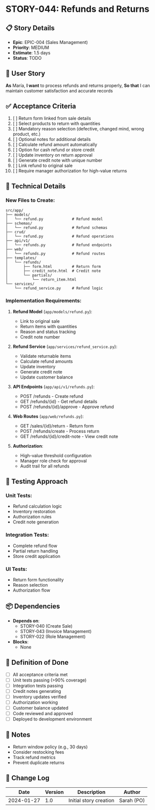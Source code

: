 # STORY-044: Refunds and Returns

## 📋 Story Details
- **Epic**: EPIC-004 (Sales Management)
- **Priority**: MEDIUM
- **Estimate**: 1.5 days
- **Status**: TODO

## 🎯 User Story
**As** María,
**I want** to process refunds and returns properly,
**So that** I can maintain customer satisfaction and accurate records

## ✅ Acceptance Criteria
1. [ ] Return form linked from sale details
2. [ ] Select products to return with quantities
3. [ ] Mandatory reason selection (defective, changed mind, wrong product, etc.)
4. [ ] Optional notes for additional details
5. [ ] Calculate refund amount automatically
6. [ ] Option for cash refund or store credit
7. [ ] Update inventory on return approval
8. [ ] Generate credit note with unique number
9. [ ] Link refund to original sale
10. [ ] Require manager authorization for high-value returns

## 🔧 Technical Details

### New Files to Create:
```
src/app/
├── models/
│   └── refund.py             # Refund model
├── schemas/
│   └── refund.py             # Refund schemas
├── crud/
│   └── refund.py             # Refund operations
├── api/v1/
│   └── refunds.py            # Refund endpoints
├── web/
│   └── refunds.py            # Refund routes
├── templates/
│   └── refunds/
│       ├── form.html         # Return form
│       ├── credit_note.html  # Credit note
│       └── partials/
│           └── return_item.html
└── services/
    └── refund_service.py     # Refund logic
```

### Implementation Requirements:

1. **Refund Model** (`app/models/refund.py`):
   - Link to original sale
   - Return items with quantities
   - Reason and status tracking
   - Credit note number

2. **Refund Service** (`app/services/refund_service.py`):
   - Validate returnable items
   - Calculate refund amounts
   - Update inventory
   - Generate credit note
   - Update customer balance

3. **API Endpoints** (`app/api/v1/refunds.py`):
   - POST /refunds - Create refund
   - GET /refunds/{id} - Get refund details
   - POST /refunds/{id}/approve - Approve refund

4. **Web Routes** (`app/web/refunds.py`):
   - GET /sales/{id}/return - Return form
   - POST /refunds/create - Process return
   - GET /refunds/{id}/credit-note - View credit note

5. **Authorization**:
   - High-value threshold configuration
   - Manager role check for approval
   - Audit trail for all refunds

## 🧪 Testing Approach

### Unit Tests:
- Refund calculation logic
- Inventory restoration
- Authorization rules
- Credit note generation

### Integration Tests:
- Complete refund flow
- Partial return handling
- Store credit application

### UI Tests:
- Return form functionality
- Reason selection
- Authorization flow

## 📦 Dependencies
- **Depends on**:
  - STORY-040 (Create Sale)
  - STORY-043 (Invoice Management)
  - STORY-022 (Role Management)
- **Blocks**:
  - None

## 🎯 Definition of Done
- [ ] All acceptance criteria met
- [ ] Unit tests passing (>90% coverage)
- [ ] Integration tests passing
- [ ] Credit notes generating
- [ ] Inventory updates verified
- [ ] Authorization working
- [ ] Customer balance updated
- [ ] Code reviewed and approved
- [ ] Deployed to development environment

## 📝 Notes
- Return window policy (e.g., 30 days)
- Consider restocking fees
- Track refund metrics
- Prevent duplicate returns

## 🔄 Change Log
| Date | Version | Description | Author |
|------|---------|-------------|--------|
| 2024-01-27 | 1.0 | Initial story creation | Sarah (PO) |
